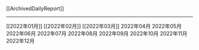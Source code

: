 [[ArchivedDailyReport]]

---

[[2022年01月]]
[[2022年02月]]
[[2022年03月]]
2022年04月
2022年05月
2022年06月
2022年07月
2022年08月
2022年09月
2022年10月
2022年11月
2022年12月